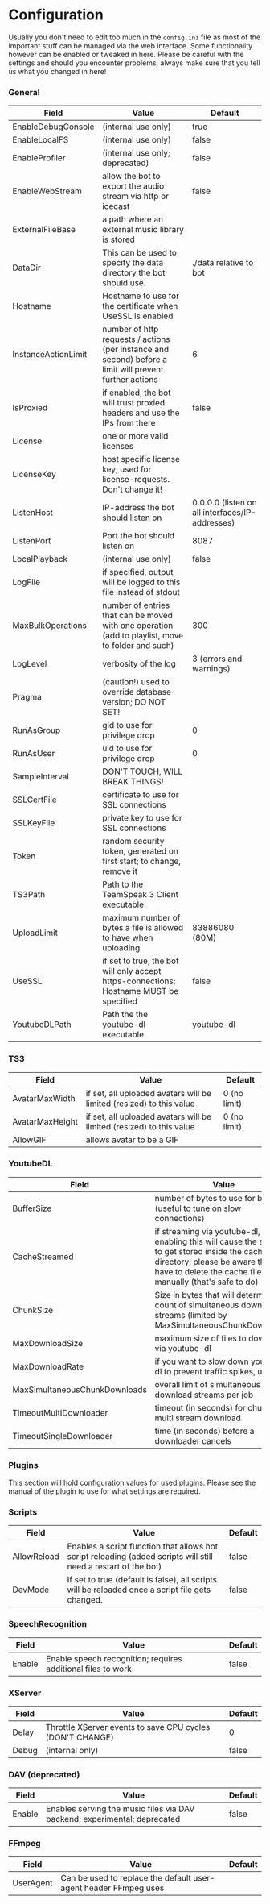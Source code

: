 # Configuration

Usually you don't need to edit too much in the `config.ini` file as most of the important stuff can be managed via the web interface. Some functionality however can be enabled or tweaked in here. Please be careful with the settings and should you encounter problems, always make sure that you tell us what you changed in here!

### General

| Field              | Value                                                                          | Default                |
| ------------------ | ------------------------------------------------------------------------------ | ---------------------- |
| EnableDebugConsole | (internal use only)                                                            | true                   |
| EnableLocalFS      | (internal use only)                                                            | false                  |
| EnableProfiler     | (internal use only; deprecated)                                                | false                  |
| EnableWebStream    | allow the bot to export the audio stream via http or icecast                   | false                  |
| ExternalFileBase   | a path where an external music library is stored                               |                        |
| DataDir            | This can be used to specify the data directory the bot should use.             | ./data relative to bot |
| Hostname           | Hostname to use for the certificate when UseSSL is enabled                     |                        |
| InstanceActionLimit| number of http requests / actions (per instance and second) before a limit will prevent further actions | 6 |
| IsProxied          | if enabled, the bot will trust proxied headers and use the IPs from there      | false                  |
| License            | one or more valid licenses                                                     |                        |
| LicenseKey         | host specific license key; used for license-requests. Don't change it!         |                        |
| ListenHost         | IP-address the bot should listen on                   | 0.0.0.0 (listen on all interfaces/IP-addresses) |
| ListenPort         | Port the bot should listen on                                                          | 8087           |
| LocalPlayback      | (internal use only)                                                                    | false          |
| LogFile            | if specified, output will be logged to this file instead of stdout                     |                |
| MaxBulkOperations  | number of entries that can be moved with one operation (add to playlist, move to folder and such) | 300 |
| LogLevel           | verbosity of the log                                                          | 3 (errors and warnings) |
| Pragma             | (caution!) used to override database version; DO NOT SET!                              |                |
| RunAsGroup         | gid to use for privilege drop                                                          | 0              |
| RunAsUser          | uid to use for privilege drop                                                          | 0              |
| SampleInterval     | DON'T TOUCH, WILL BREAK THINGS!                                                        |                |
| SSLCertFile        | certificate to use for SSL connections                                                 |                |
| SSLKeyFile         | private key to use for SSL connections                                                 |                |
| Token              | random security token, generated on first start; to change, remove it                  |                |
| TS3Path            | Path to the TeamSpeak 3 Client executable                                              |                |
| UploadLimit        | maximum number of bytes a file is allowed to have when uploading                       | 83886080 (80M) |
| UseSSL             | if set to true, the bot will only accept https-connections; Hostname MUST be specified | false          |
| YoutubeDLPath      | Path the the youtube-dl executable                                                     | youtube-dl     |

### TS3

| Field              | Value                                                                | Default      |
| ------------------ | -------------------------------------------------------------------- | ------------ |
| AvatarMaxWidth     | if set, all uploaded avatars will be limited (resized) to this value | 0 (no limit) | 
| AvatarMaxHeight    | if set, all uploaded avatars will be limited (resized) to this value | 0 (no limit) |
| AllowGIF           | allows avatar to be a GIF                                            |              |

### YoutubeDL

| Field              | Value                                                                          | Default                    |
| ------------------ | ------------------------------------------------------------------------------ | -------------------------- |
| BufferSize                    | number of bytes to use for buffering (useful to tune on slow connections)   |            |
| CacheStreamed                 | if streaming via youtube-dl, enabling this will cause the streams to get stored inside the cache directory; please be aware that you have to delete the cache files manually (that's safe to do) |  |
| ChunkSize                     | Size in bytes that will determine count of simultaneous download streams (limited by MaxSimultaneousChunkDownloads) | 3 MB |
| MaxDownloadSize               | maximum size of files to download via youtube-dl                            |            |
| MaxDownloadRate               | if you want to slow down youtube-dl to prevent traffic spikes, use this     |            |
| MaxSimultaneousChunkDownloads | overall limit of simultaneous download streams per job                      | 10         |
| TimeoutMultiDownloader        | timeout (in seconds) for chunks of a multi stream download                  | 5 Minutes  |
| TimeoutSingleDownloader       | time (in seconds) before a downloader cancels                               | 30 Minutes |

### Plugins

This section will hold configuration values for used plugins. Please see the manual of the plugin to use for what settings are required.

### Scripts

| Field       | Value                                                                                                           | Default |
| ----------- | --------------------------------------------------------------------------------------------------------------- | ------- |
| AllowReload | Enables a script function that allows hot script reloading (added scripts will still need a restart of the bot) | false   |
| DevMode     | If set to true (default is false), all scripts will be reloaded once a script file gets changed.                | false   |

### SpeechRecognition

| Field  | Value                                                        | Default |
| ------ | ------------------------------------------------------------ | ------- |
| Enable | Enable speech recognition; requires additional files to work | false   |

### XServer

| Field | Value                                                     | Default |
| ----- | --------------------------------------------------------- | ------- |
| Delay | Throttle XServer events to save CPU cycles (DON'T CHANGE) | 0       |
| Debug | (internal only)                                           | false   |

### DAV (deprecated)

| Field  | Value                                                                     | Default |
| ------ | ------------------------------------------------------------------------- | ------- |
| Enable | Enables serving the music files via DAV backend; experimental; deprecated | false   |

### FFmpeg

| Field     | Value                                                            | Default |
| --------- | ---------------------------------------------------------------- | ------- |
| UserAgent | Can be used to replace the default user-agent header FFmpeg uses |         |
